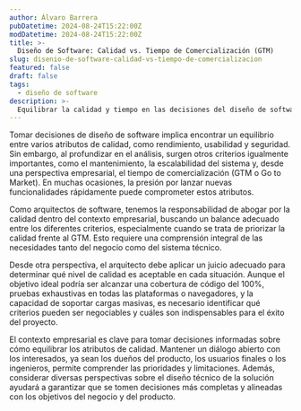 ```yaml
---
author: Álvaro Barrera
pubDatetime: 2024-08-24T15:22:00Z
modDatetime: 2024-08-24T15:22:00Z
title: >-
  Diseño de Software: Calidad vs. Tiempo de Comercialización (GTM)
slug: disenio-de-software-calidad-vs-tiempo-de-comercializacion
featured: false
draft: false
tags:
  - diseño de software
description: >-
  Equilibrar la calidad y tiempo en las decisiones del diseño de software
---
```


Tomar decisiones de diseño de software implica encontrar un equilibrio entre varios atributos de calidad, como rendimiento, usabilidad y seguridad. Sin embargo, al profundizar en el análisis, surgen otros criterios igualmente importantes, como el mantenimiento, la escalabilidad del sistema y, desde una perspectiva empresarial, el tiempo de comercialización (GTM o Go to Market). En muchas ocasiones, la presión por lanzar nuevas funcionalidades rápidamente puede comprometer estos atributos.

Como arquitectos de software, tenemos la responsabilidad de abogar por la calidad dentro del contexto empresarial, buscando un balance adecuado entre los diferentes criterios, especialmente cuando se trata de priorizar la calidad frente al GTM. Esto requiere una comprensión integral de las necesidades tanto del negocio como del sistema técnico.

Desde otra perspectiva, el arquitecto debe aplicar un juicio adecuado para determinar qué nivel de calidad es aceptable en cada situación. Aunque el objetivo ideal podría ser alcanzar una cobertura de código del 100%, pruebas exhaustivas en todas las plataformas o navegadores, y la capacidad de soportar cargas masivas, es necesario identificar qué criterios pueden ser negociables y cuáles son indispensables para el éxito del proyecto.

El contexto empresarial es clave para tomar decisiones informadas sobre cómo equilibrar los atributos de calidad. Mantener un diálogo abierto con los interesados, ya sean los dueños del producto, los usuarios finales o los ingenieros, permite comprender las prioridades y limitaciones. Además, considerar diversas perspectivas sobre el diseño técnico de la solución ayudará a garantizar que se tomen decisiones más completas y alineadas con los objetivos del negocio y del producto.

